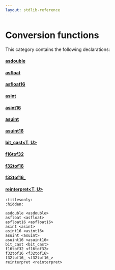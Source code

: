 ```yaml
---
layout: stdlib-reference
---
```

# Conversion functions

This category contains the following declarations:

#### [asdouble](asdouble.md)

#### [asfloat](asfloat.md)

#### [asfloat16](asfloat16.md)

#### [asint](asint.md)

#### [asint16](asint16.md)

#### [asuint](asuint.md)

#### [asuint16](asuint16.md)

#### [bit\_cast\<T, U\>](bit_cast.md)

#### [f16tof32](f16tof32.md)

#### [f32tof16](f32tof16.md)

#### [f32tof16\_](f32tof16_.md)

#### [reinterpret\<T, U\>](reinterpret.md)


```{toctree}
:titlesonly:
:hidden:

asdouble <asdouble>
asfloat <asfloat>
asfloat16 <asfloat16>
asint <asint>
asint16 <asint16>
asuint <asuint>
asuint16 <asuint16>
bit_cast <bit_cast>
f16tof32 <f16tof32>
f32tof16 <f32tof16>
f32tof16_ <f32tof16_>
reinterpret <reinterpret>
```

<script>
// Fix .md links to .html when on ReadTheDocs
if (window.location.hostname.includes('readthedocs') || 
    window.location.hostname.includes('rtfd.io')) {
  document.addEventListener('DOMContentLoaded', function() {
    const links = document.querySelectorAll('a');
    links.forEach(link => {
      const href = link.getAttribute('href');
      if (href && href.includes('.md')) {
        // This regex will handle .md links with or without fragment identifiers or query parameters
        link.href = link.href.replace(/(.+)\.md(#[^?]*)?(\?.*)?$/, '$1.html$2$3');
      }
    });
  });
}
</script>
